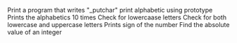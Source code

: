 Print a program that writes "_putchar"
print alphabetic using prototype
Prints the alphabetics 10 times
Check for lowercaase letters
Check for both lowercase and uppercase letters
Prints sign of the number
Find the absolute value of an integer
